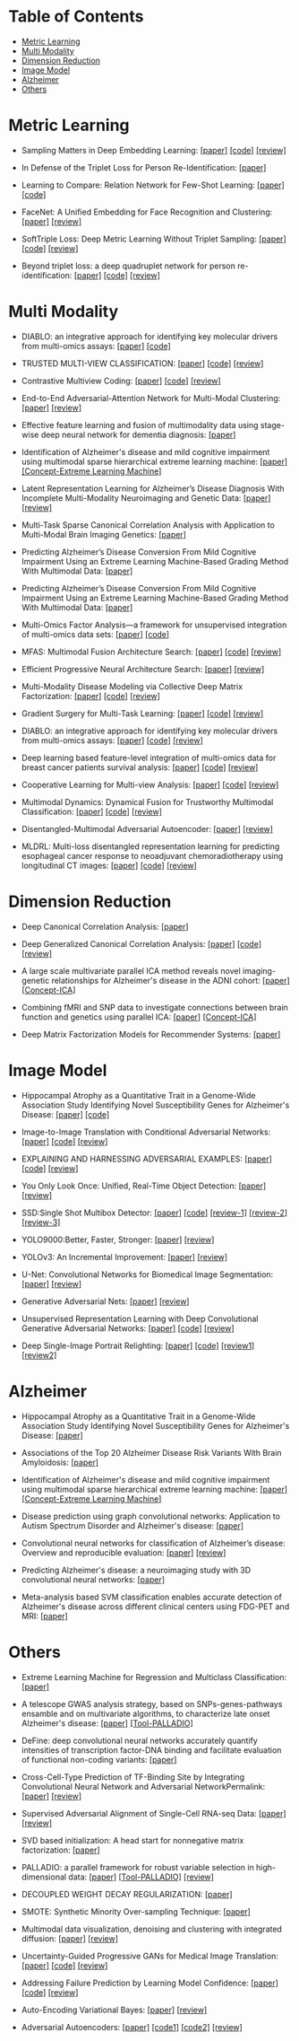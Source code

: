 # Table of Contents
* [Metric Learning](#metric-learning)
* [Multi Modality](#multi-modality)
* [Dimension Reduction](#dimension-reduction)
* [Image Model](#image-model)
* [Alzheimer](#alzheimer)
* [Others](#others)


# Metric Learning
* Sampling Matters in Deep Embedding Learning: [[paper]](https://arxiv.org/pdf/1706.07567.pdf) [[code]](https://github.com/suruoxi/DistanceWeightedSampling/blob/ea8561ad0e6d6e728e3ec121fd8cf500c52f83f8/model.py#L93) [[review]](https://wjddyd66.github.io/paper/Paper(19)Sampling_Matters_in_Deep_Embedding_Learning/)

* In Defense of the Triplet Loss for Person Re-Identification: [[paper]](https://arxiv.org/pdf/1703.07737.pdf)

* Learning to Compare: Relation Network for Few-Shot Learning: [[paper]](https://arxiv.org/pdf/1711.06025.pdf) [[code]](https://github.com/floodsung/LearningToCompare_FSL)

* FaceNet: A Unified Embedding for Face Recognition and Clustering: [[paper]](https://arxiv.org/pdf/1503.03832.pdf) [[review]](https://wjddyd66.github.io/paper/Paper(17)FaceNet/)

* SoftTriple Loss: Deep Metric Learning Without Triplet Sampling: [[paper]](https://openaccess.thecvf.com/content_ICCV_2019/papers/Qian_SoftTriple_Loss_Deep_Metric_Learning_Without_Triplet_Sampling_ICCV_2019_paper.pdf) [[code]](https://github.com/idstcv/SoftTriple/blob/master/loss/SoftTriple.py) [[review]](https://wjddyd66.github.io/paper/Paper(11)SoftTriple/)

* Beyond triplet loss: a deep quadruplet network for person re-identification: [[paper]](https://arxiv.org/pdf/1704.01719.pdf) [[code]](https://github.com/sooooojinlee/P1) [[review]](https://wjddyd66.github.io/paper/Paper(18)Quadruplet/)


# Multi Modality
* DIABLO: an integrative approach for identifying key molecular drivers from multi-omics assays: [[paper]](https://pubmed.ncbi.nlm.nih.gov/30657866/)
 [[code]](https://github.com/singha53/diablo)

* TRUSTED MULTI-VIEW CLASSIFICATION: [[paper]](https://openreview.net/pdf?id=OOsR8BzCnl5) [[code]](https://github.com/hanmenghan/TMC) [[review]](https://wjddyd66.github.io/paper/Paper(14)TRUSTED_MULTI_VIEW_CLASSIFICATION/)

* Contrastive Multiview Coding: [[paper]](https://arxiv.org/pdf/1906.05849.pdf) [[code]](https://github.com/HobbitLong/CMC) [[review]](https://wjddyd66.github.io/paper/Paper(15)Contrastive_Multiview_Coding/)

* End-to-End Adversarial-Attention Network for Multi-Modal Clustering: [[paper]](https://openaccess.thecvf.com/content_CVPR_2020/papers/Zhou_End-to-End_Adversarial-Attention_Network_for_Multi-Modal_Clustering_CVPR_2020_paper.pdf) [[review]](https://wjddyd66.github.io/paper/Paper(12)Multi_Modal_Clustering/)

* Effective feature learning and fusion of multimodality data using stage-wise deep neural network for dementia diagnosis: [[paper]](https://pubmed.ncbi.nlm.nih.gov/30381863/)

* Identification of Alzheimer's disease and mild cognitive impairment using multimodal sparse hierarchical extreme learning machine: [[paper]](https://pubmed.ncbi.nlm.nih.gov/29736986/) [[Concept-Extreme Learning Machine]](https://wjddyd66.github.io/paper/Paper(3)ExtrmeLearningMachine/)

* Latent Representation Learning for Alzheimer’s Disease Diagnosis With Incomplete Multi-Modality Neuroimaging and Genetic Data: [[paper]](https://ieeexplore.ieee.org/stamp/stamp.jsp?tp=&arnumber=8698846&tag=1) [[review]](https://wjddyd66.github.io/paper/Paper(6)Latent_Representation_Learning_for_Alzheimer-s_Disease_Diagnosis_With_Incomplete_Multi-Modality_Neuroimaging_and_Genetic_Data/)

* Multi-Task Sparse Canonical Correlation Analysis with Application to Multi-Modal Brain Imaging Genetics: [[paper]](https://ieeexplore.ieee.org/document/8869839)

* Predicting Alzheimer’s Disease Conversion From Mild Cognitive Impairment Using an Extreme Learning Machine-Based Grading Method With Multimodal Data: [[paper]](https://www.frontiersin.org/articles/10.3389/fnagi.2020.00077/full)

* Predicting Alzheimer’s Disease Conversion From Mild Cognitive Impairment Using an Extreme Learning Machine-Based Grading Method With Multimodal Data: [[paper]](https://www.frontiersin.org/articles/10.3389/fnagi.2020.00077/full)

* Multi-Omics Factor Analysis—a framework for unsupervised integration of multi-omics data sets: [[paper]](https://www.embopress.org/doi/full/10.15252/msb.20178124) [[code]](https://github.com/bioFAM/MOFA)

* MFAS: Multimodal Fusion Architecture Search: [[paper]](https://openaccess.thecvf.com/content_CVPR_2019/papers/Perez-Rua_MFAS_Multimodal_Fusion_Architecture_Search_CVPR_2019_paper.pdf) [[code]](https://github.com/jperezrua/mfas) [[review]](https://wjddyd66.github.io/paper/Paper(4)MFAS/)

* Efficient Progressive Neural Architecture Search: [[paper]](http://www.bmva.org/bmvc/2018/contents/papers/0291.pdf) [[review]](https://wjddyd66.github.io/paper/Paper(4)MFAS/)

* Multi-Modality Disease Modeling via Collective Deep Matrix Factorization: [[paper]](https://dl.acm.org/doi/10.1145/3097983.3098164) [[code]](https://github.com/illidanlab/SourceCode-Multi-Modality-Disease-Modeling-CDMF) [[review]](https://wjddyd66.github.io/machine%20learning/Theory(12)CDMF/)

* Gradient Surgery for Multi-Task Learning: [[paper]](https://proceedings.neurips.cc/paper/2020/file/3fe78a8acf5fda99de95303940a2420c-Paper.pdf) [[code]](https://github.com/WeiChengTseng/Pytorch-PCGrad) [[review]](https://wjddyd66.github.io/paper/Paper(10)PCGrad/)

* DIABLO: an integrative approach for identifying key molecular drivers from multi-omics assays: [[paper]](https://www.ncbi.nlm.nih.gov/pmc/articles/PMC6735831/pdf/bty1054.pdf) [[code]](https://github.com/singha53/diablo) [[review]](https://wjddyd66.github.io/paper/Paper(21)DiaBLO/)

* Deep learning based feature-level integration of multi-omics data for breast cancer patients survival analysis: [[paper]](https://bmcmedinformdecismak.biomedcentral.com/track/pdf/10.1186/s12911-020-01225-8.pdf) [[code]](https://github.com/tongli1210/BreastCancerSurvivalIntegration) [[review]](https://wjddyd66.github.io/paper/Cross_AE(23)/)

* Cooperative Learning for Multi-view Analysis: [[paper]](https://arxiv.org/pdf/2112.12337.pdf) [[code]](https://github.com/dingdaisy/cooperative-learning) [[review]](https://wjddyd66.github.io/paper/Cooperative(26)/)

* Multimodal Dynamics: Dynamical Fusion for Trustworthy Multimodal Classification: [[paper]](https://openaccess.thecvf.com/content/CVPR2022/papers/Han_Multimodal_Dynamics_Dynamical_Fusion_for_Trustworthy_Multimodal_Classification_CVPR_2022_paper.pdf) [[code]](https://github.com/TencentAILabHealthcare/mmdynamics) [[review]](https://wjddyd66.github.io/paper/DME-AEE(31)/)

* Disentangled-Multimodal Adversarial Autoencoder: [[paper]](https://pubmed.ncbi.nlm.nih.gov/32746154/) [[review]](https://wjddyd66.github.io/paper/MConfident-net(28)/)

* MLDRL: Multi-loss disentangled representation learning for predicting esophageal cancer response to neoadjuvant chemoradiotherapy using longitudinal CT images: [[paper]](https://www.sciencedirect.com/science/article/pii/S1361841522000743) [[code]](https://github.com/yuehailin/MLDRL) [[review]](https://wjddyd66.github.io/paper/MLDRL(32)/)


# Dimension Reduction
* Deep Canonical Correlation Analysis: [[paper]](https://proceedings.mlr.press/v28/andrew13.html)

* Deep Generalized Canonical Correlation Analysis: [[paper]](https://aclanthology.org/W19-4301.pdf) [[code]](https://github.com/arminarj/DeepGCCA-pytorch) [[review]](https://wjddyd66.github.io/paper/Paper(11)DeepCCA/)

* A large scale multivariate parallel ICA method reveals novel imaging-genetic relationships for Alzheimer's disease in the ADNI cohort: [[paper]](https://pubmed.ncbi.nlm.nih.gov/22245343/) [[Concept-ICA]](https://wjddyd66.github.io/machine%20learning/Theory(11)ICA/)

* Combining fMRI and SNP data to investigate connections between brain function and genetics using parallel ICA: [[paper]](https://pubmed.ncbi.nlm.nih.gov/18072279/) [[Concept-ICA]](https://wjddyd66.github.io/machine%20learning/Theory(11)ICA/)

* Deep Matrix Factorization Models for Recommender Systems: [[paper]](https://www.ijcai.org/Proceedings/2017/0447.pdf)


# Image Model
* Hippocampal Atrophy as a Quantitative Trait in a Genome-Wide Association Study Identifying Novel Susceptibility Genes for Alzheimer's Disease: [[paper]](https://arxiv.org/pdf/2004.14133.pdf) [[code]](https://github.com/DengPingFan/Inf-Net)

* Image-to-Image Translation with Conditional Adversarial Networks: [[paper]](https://arxiv.org/pdf/1611.07004.pdf) [[code]](https://www.tensorflow.org/tutorials/generative/pix2pix) [[review]](https://wjddyd66.github.io/tnesorflow2.0/Tensorflow2.0(1)/)

* EXPLAINING AND HARNESSING ADVERSARIAL EXAMPLES: [[paper]](https://arxiv.org/pdf/1412.6572.pdf) [[code]](https://www.tensorflow.org/tutorials/generative/adversarial_fgsm?hl=ko) [[review]](https://wjddyd66.github.io/tnesorflow2.0/Tensorflow2.0(12)/)

* You Only Look Once: Unified, Real-Time Object Detection: [[paper]](https://arxiv.org/pdf/1506.02640.pdf) [[review]](https://wjddyd66.github.io/tnesorflow2.0/Tensorflow2.0(14)/)

* SSD:Single Shot Multibox Detector: [[paper]](https://arxiv.org/pdf/1512.02325.pdf) [[code]](https://github.com/ChunML/ssd-tf2) [[review-1]](https://wjddyd66.github.io/tnesorflow2.0/Tensorflow2.0(15)/) [[review-2]](https://wjddyd66.github.io/tnesorflow2.0/Tensorflow2.0(16)/) [[review-3]](https://wjddyd66.github.io/tnesorflow2.0/Tensorflow2.0(17)/)

* YOLO9000:Better, Faster, Stronger: [[paper]](https://arxiv.org/pdf/1612.08242.pdf) [[review]](https://wjddyd66.github.io/tnesorflow2.0/Tensorflow2.0(18)/)

* YOLOv3: An Incremental Improvement: [[paper]](https://pjreddie.com/media/files/papers/YOLOv3.pdf) [[review]](https://wjddyd66.github.io/tnesorflow2.0/Tensorflow2.0(19)/)

* U-Net: Convolutional Networks for Biomedical Image Segmentation: [[paper]](https://arxiv.org/pdf/1505.04597.pdf) [[review]](https://wjddyd66.github.io/pytorch/Pytorch-Unet/)

* Generative Adversarial Nets: [[paper]](https://papers.nips.cc/paper/2014/file/5ca3e9b122f61f8f06494c97b1afccf3-Paper.pdf) [[review]](https://wjddyd66.github.io/pytorch/Pytorch-GAN/)

* Unsupervised Representation Learning with Deep Convolutional Generative Adversarial Networks: [[paper]](https://arxiv.org/pdf/1511.06434.pdf) [[code]](https://pytorch.org/tutorials/beginner/dcgan_faces_tutorial.html) [[review]](https://wjddyd66.github.io/pytorch/Pytorch-DCGAN/)

* Deep Single-Image Portrait Relighting: [[paper]](https://zhhoper.github.io/paper/zhou_ICCV2019_DPR.pdf) [[code]](https://github.com/zhhoper/DPR) [[review1]](https://wjddyd66.github.io/paper/DPR(22)/) [[review2]](https://wjddyd66.github.io/paper/DPR_Code(22)/)


# Alzheimer
* Hippocampal Atrophy as a Quantitative Trait in a Genome-Wide Association Study Identifying Novel Susceptibility Genes for Alzheimer's Disease: [[paper]](https://journals.plos.org/plosone/article?id=10.1371/journal.pone.0006501)

* Associations of the Top 20 Alzheimer Disease Risk Variants With Brain Amyloidosis: [[paper]](https://pubmed.ncbi.nlm.nih.gov/29340569/)

* Identification of Alzheimer's disease and mild cognitive impairment using multimodal sparse hierarchical extreme learning machine: [[paper]](https://pubmed.ncbi.nlm.nih.gov/29736986/) [[Concept-Extreme Learning Machine]](https://wjddyd66.github.io/paper/Paper(3)ExtrmeLearningMachine/)

* Disease prediction using graph convolutional networks: Application to Autism Spectrum Disorder and Alzheimer's disease: [[paper]](https://pubmed.ncbi.nlm.nih.gov/29890408/)

* Convolutional neural networks for classification of Alzheimer’s disease: Overview and reproducible evaluation: [[paper]](https://www.sciencedirect.com/science/article/pii/S1361841520300591#bib0003) [[review]](https://wjddyd66.github.io/paper/Paper(8)Alzhimer's-Disease-CNN/)

* Predicting Alzheimer's disease: a neuroimaging study with 3D convolutional neural networks: [[paper]](https://arxiv.org/abs/1502.02506)

* Meta-analysis based SVM classification enables accurate detection of Alzheimer's disease across different clinical centers using FDG-PET and MRI: [[paper]](https://www.sciencedirect.com/science/article/pii/S0925492712000856?via%3Dihub3)


# Others
* Extreme Learning Machine for Regression and Multiclass Classification: [[paper]](https://ieeexplore.ieee.org/document/6035797)

* A telescope GWAS analysis strategy, based on SNPs-genes-pathways ensamble and on multivariate algorithms, to characterize late onset Alzheimer's disease: [[paper]](https://pubmed.ncbi.nlm.nih.gov/32694537/) [[Tool-PALLADIO]](https://wjddyd66.github.io/paper/Paper(9)PALLADIO/)

* DeFine: deep convolutional neural networks accurately quantify intensities of transcription factor-DNA binding and facilitate evaluation of functional non-coding variants: [[paper]](https://pubmed.ncbi.nlm.nih.gov/29617928/)

* Cross-Cell-Type Prediction of TF-Binding Site by Integrating Convolutional Neural Network and Adversarial NetworkPermalink: [[paper]](https://www.ncbi.nlm.nih.gov/pmc/articles/PMC6679139/pdf/ijms-20-03425.pdf) [[review]](https://wjddyd66.github.io/paper/Paper(1)/)

* Supervised Adversarial Alignment of Single-Cell RNA-seq Data: [[paper]](https://www.biorxiv.org/content/10.1101/2020.01.06.896621v1.full.pdf) [[review]](https://wjddyd66.github.io/paper/Paper(2)/)

* SVD based initialization: A head start for nonnegative matrix factorization: [[paper]](https://www.sciencedirect.com/science/article/pii/S0031320307004359) 

* PALLADIO: a parallel framework for robust variable selection in high-dimensional data: [[paper]](https://ieeexplore.ieee.org/stamp/stamp.jsp?tp=&arnumber=7836840) [[Tool-PALLADIO]](http://slipguru.github.io/palladio/) [[review]](https://wjddyd66.github.io/paper/Paper(9)PALLADIO/)

* DECOUPLED WEIGHT DECAY REGULARIZATION: [[paper]](https://arxiv.org/pdf/1711.05101.pdf)

* SMOTE: Synthetic Minority Over-sampling Technique: [[paper]](https://arxiv.org/pdf/1106.1813.pdf)

* Multimodal data visualization, denoising and clustering with integrated diffusion: [[paper]](https://arxiv.org/pdf/2102.06757.pdf) [[review]](https://wjddyd66.github.io/paper/Paper(20)Multi_Modal_Visualization/)

* Uncertainty-Guided Progressive GANs for Medical Image Translation: [[paper]](https://arxiv.org/pdf/2106.15542.pdf) [[code]](https://github.com/ExplainableML/UncerGuidedI2I) [[review]](https://wjddyd66.github.io/paper/UP-GAN(25)/)

* Addressing Failure Prediction by Learning Model Confidence: [[paper]](https://proceedings.neurips.cc/paper/2019/file/757f843a169cc678064d9530d12a1881-Paper.pdf) [[code]](https://github.com/valeoai/ConfidNet) [[review]](https://wjddyd66.github.io/paper/Confident-net(27)/)

* Auto-Encoding Variational Bayes: [[paper]](https://arxiv.org/pdf/1312.6114.pdf) [[review]](https://wjddyd66.github.io/paper/VAE(29)/)

* Adversarial Autoencoders: [[paper]](https://arxiv.org/pdf/1511.05644.pdf) [[code1]](https://github.com/bfarzin/pytorch_aae/blob/master/main_aae.py) [[code2]](https://github.com/yoonsanghyu/AAE-PyTorch) [[review]](https://wjddyd66.github.io/paper/AAE(30)/)
